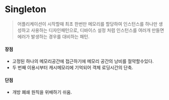 Singleton
===
> 어플리케이션이 시작할때 최초 한번만 메모리를 할당하여 인스턴스를 하나만 생성하고 사용하는 디자인패턴으로, 
> 디바이스 설정 처럼 인스턴스를 여러개 만들면 에러가 발생하는 경우를 대비하는 패턴.
> 

#### 장점
+ 고정된 하나의 메모리공간에 접근하기에 메모리 공간의 낭비를 절약할수있다.
+ 두 번째 이용시부터 캐시메모리에 기억되어 객체 로딩시간의 단축.

#### 단점
+ 개방 폐쇄 원칙을 위배하기 쉬움.